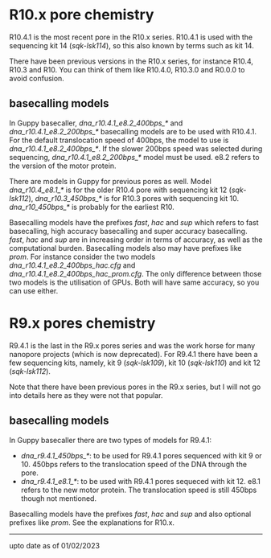 

# R10.x pore chemistry

R10.4.1 is the most recent pore in the R10.x series. R10.4.1 is used with the sequencing kit 14 (_sqk-lsk114_), so this also known by terms such as kit 14. 

There have been previous versions in the R10.x series, for instance R10.4, R10.3 and R10. 
You can think of them like R10.4.0, R10.3.0 and R0.0.0 to avoid confusion. 


## basecalling models

In Guppy basecaller, _dna\_r10.4.1\_e8.2\_400bps\_\*_ and _dna\_r10.4.1\_e8.2\_200bps\_\*_ basecalling models are to be used with R10.4.1. 
For the default translocation speed of 400bps, the model to use is _dna\_r10.4.1\_e8.2\_400bps\_\*_. 
If the slower 200bps speed was selected during sequencing, _dna\_r10.4.1\_e8.2\_200bps\_\*_ model must be  used. e8.2 refers to the version of the motor protein.

There are models in Guppy for previous pores as well. 
Model _dna\_r10.4\_e8.1\_\*_ is for the older R10.4 pore with sequencing kit 12 (_sqk-lsk112_), _dna\_r10.3\_450bps\_\*_ is for R10.3 pores with sequencing kit 10. 
_dna\_r10\_450bps\_*_ is probably for the earliest R10.

Basecalling models have the prefixes *fast*, *hac* and *sup* which refers to fast basecalling, high accuracy basecalling and super accuracy basecalling. *fast*, *hac* and *sup* are in increasing order in terms of accuracy, as well as the computational burden.
Basecalling models also may have prefixes like *prom*. For instance consider the two models _dna\_r10.4.1\_e8.2\_400bps\_hac.cfg_ and _dna\_r10.4.1\_e8.2\_400bps\_hac_prom.cfg_. The only difference between those two models is the utilisation of GPUs.  Both will have same accuracy, so you can use either. 


# R9.x pores chemistry

R9.4.1 is the last in the R9.x pores series and was the work horse for many nanopore projects (which is now deprecated). For R9.4.1 there have been a few sequencing kits, namely, kit 9 (_sqk-lsk109_), kit 10 (_sqk-lsk110_) and kit 12 (_sqk-lsk112_).  

Note that there have been previous pores in the R9.x series, but I will not go into details here as they were not that popular. 

## basecalling models

In Guppy basecaller there are two types of models for R9.4.1: 
- _dna\_r9.4.1\_450bps\_\*_:  to be used for R9.4.1 pores sequenced with kit 9 or 10. 450bps refers to the translocation speed of the DNA through the pore.
- _dna\_r9.4.1\_e8.1\_\*_: to be used with R9.4.1 pores sequeced with kit 12. e8.1 refers to the new motor protein. The translocation speed is still 450bps though not mentioned.

Basecalling models have the prefixes *fast*, *hac* and *sup* and also optional prefixes like *prom*. See the explanations for R10.x. 



---

upto date as of 01/02/2023
